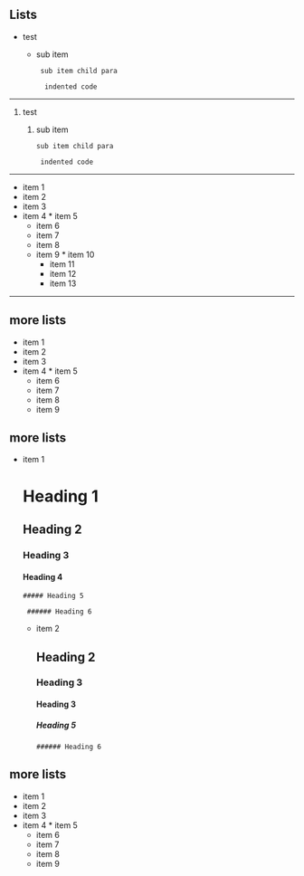 ## Lists

-   test
    - sub item
 
           sub item child para
 
            indented code
 
 
---
 
1.  test
    1. sub item
  
           sub item child para
  
            indented code
 
---
* item 1
 * item 2
  * item 3
   * item 4
    * item 5
     * item 6
      * item 7
       * item 8
        * item 9
         * item 10
          * item 11
           * item 12
            * item 13
---


## more lists

* item 1
 * item 2
  * item 3
   * item 4
    * item 5
     * item 6
      * item 7
       * item 8
        * item 9

## more lists

* item 1

  # Heading 1

   ## Heading 2

    ### Heading 3

     #### Heading 4

      ##### Heading 5

       ###### Heading 6

  * item 2

    ## Heading 2
  
     ### Heading 3
  
      #### Heading 3

       ##### Heading 5
    
        ###### Heading 6

## more lists

* item 1
 * item 2
  * item 3
   * item 4
    *  item 5
     *  item 6
      *  item 7
       *  item 8
        *  item 9
